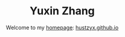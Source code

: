 
<h1 align="center">
Yuxin Zhang
</h1>

<div align="center">

Welcome to my [homepage](https://hustzyx.github.io/): [hustzyx.github.io](https://hustzyx.github.io/)


</div>
